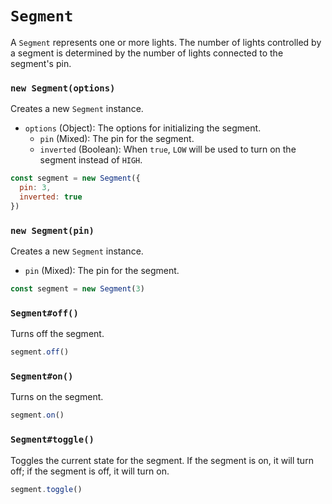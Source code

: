 # `Segment`

A `Segment` represents one or more lights. The number of lights controlled by a segment is determined by the number of lights connected to the segment's pin.

### `new Segment(options)`

Creates a new `Segment` instance.

* `options` (Object): The options for initializing the segment.
  * `pin` (Mixed): The pin for the segment.
  * `inverted` (Boolean): When `true`, `LOW` will be used to turn on the segment instead of `HIGH`.

```js
const segment = new Segment({
  pin: 3,
  inverted: true
})
```

### `new Segment(pin)`

Creates a new `Segment` instance.

* `pin` (Mixed): The pin for the segment.

```js
const segment = new Segment(3)
```

### `Segment#off()`

Turns off the segment.

```js
segment.off()
```

### `Segment#on()`

Turns on the segment.

```js
segment.on()
```

### `Segment#toggle()`

Toggles the current state for the segment. If the segment is on, it will turn off; if the segment is off, it will turn on.

```js
segment.toggle()
```
